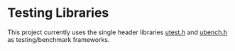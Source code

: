 # Testing Libraries

This project currently uses the single header libraries [utest.h](https://github.com/sheredom/utest.h) and 
[ubench.h](https://github.com/sheredom/ubench.h) as testing/benchmark frameworks.
